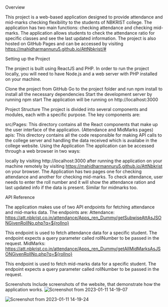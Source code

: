 
Overview


This project is a web-based application designed to provide attendance and mid-marks checking flexibility to the students of NBKRIST college. The application has two main functions: checking attendance and checking mid-marks. The application allows students to check the attendance ratio for specific classes and see the last updated information. The project is also hosted on GitHub Pages and can be accessed by visiting 
https://mahidharmannuru5.github.io/AttNbkrist/#

Setting up the Project


The project is built using ReactJS and PHP. In order to run the project locally, you will need to have Node.js and a web server with PHP installed on your machine.

Clone the project from GitHub
Go to the project folder and run npm install to install all the necessary dependencies
Start the development server by running npm start
The application will be running on http://localhost:3000



Project Structure
The project is divided into several components and modules, each with a specific purpose. The key components are:

src/Pages: This directory contains all the React components that make up the user interface of the application.
(Attendance and MidMarks pages)
apis: This directory contains all the code responsible for making API calls to the college server and handling the data received which is availabe in the college website.
Using the Application
The application can be accessed through a web browser in two ways:

locally by visiting http://localhost:3000 after running the application on your machine
remotely by visiting https://mahidharmannuru5.github.io/AttNbkrist on your browser.
The Application has two pages one for checking attendance and another for checking mid-marks. To check attendance, user needs to enter the roll number and it will show the attendance ration and last updated info if the data is present.
Similar for midmarks too.




API Reference
  
The application makes use of two API endpoints for fetching attendance and mid-marks data. The endpoints are:
Attendance:
https://att.nbkrist.co.in/attendance/Apps_ren_Dummy/getSubwiseAttAsJSONGivenRollNo.php?q=${rollno}

This endpoint is used to fetch attendance data for a specific student. The endpoint expects a query parameter called rollNumber to be passed in the request.
MidMarks:
https://att.nbkrist.co.in/attendance/Apps_ren_Dummy/getAllMidMarksAsJSONGivenRollNo.php?q=${rollno}

This endpoint is used to fetch mid-marks data for a specific student. The endpoint expects a query parameter called rollNumber to be passed in the request.




Screenshots
Include screenshots of the website, that demonstrate how the application works.
![Screenshot from 2023-01-11 14-19-07](https://user-images.githubusercontent.com/81514511/211761950-1cdf711f-63b0-42ef-ab21-c4136a19862a.png)


![Screenshot from 2023-01-11 14-19-24](https://user-images.githubusercontent.com/81514511/211762076-7f2cf185-bccb-4634-b7c2-7824a3a27fe2.png)

